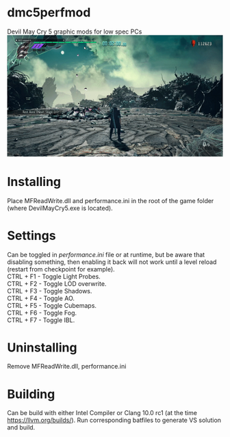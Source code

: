 # dmc5perfmod
Devil May Cry 5 graphic mods for low spec PCs  
![Example gif](https://github.com/muhopensores/dmc5perfmod/raw/master/readme/example.gif)
# Installing
Place MFReadWrite.dll and performance.ini in the root of the game folder (where DevilMayCry5.exe is located).
# Settings
Can be toggled in *performance.ini* file or at runtime, but be aware that disabling something, then enabling it back will not work until a level reload (restart from checkpoint for example).  
CTRL + F1 - Toggle Light Probes.  
CTRL + F2 - Toggle LOD overwrite.  
CTRL + F3 - Toggle Shadows.  
CTRL + F4 - Toggle AO.  
CTRL + F5 - Toggle Cubemaps.  
CTRL + F6 - Toggle Fog.  
CTRL + F7 - Toggle IBL.  
# Uninstalling
Remove MFReadWrite.dll, performance.ini
# Building
Can be build with either Intel Compiler or Clang 10.0 rc1 (at the time https://llvm.org/builds/). Run corresponding batfiles to generate VS solution and build.
